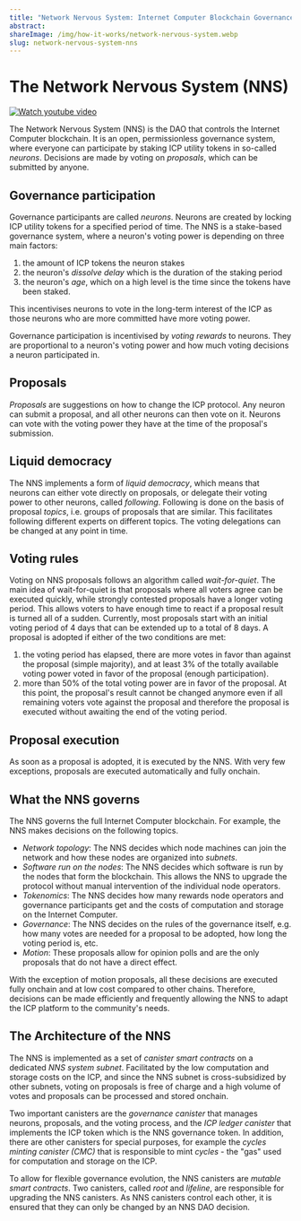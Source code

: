 ```yaml
---
title: "Network Nervous System: Internet Computer Blockchain Governance"
abstract: 
shareImage: /img/how-it-works/network-nervous-system.webp
slug: network-nervous-system-nns
---
```


# The Network Nervous System (NNS)

[![Watch youtube video](https://i.ytimg.com/vi/hWnsluxmRqc/maxresdefault.jpg)](https://www.youtube.com/watch?v=hWnsluxmRqc)


The Network Nervous System (NNS) is the DAO that controls the Internet Computer blockchain. It is an open, permissionless governance system, where everyone can participate by staking ICP utility tokens in so-called _neurons_. Decisions are made by voting on _proposals_, which can be submitted by anyone.




## Governance participation
Governance participants are called _neurons_. Neurons are created by locking ICP utility tokens for a specified period of time. The NNS is a stake-based governance system, where a neuron's voting power is depending on three main factors:
1) the amount of ICP tokens the neuron stakes
2) the neuron's _dissolve delay_ which is the duration of the staking period
3) the neuron's _age_, which on a high level is the time since the tokens have been staked.


This incentivises neurons to vote in the long-term interest of the ICP as those neurons who are more committed have more voting power.


Governance participation is incentivised by _voting rewards_ to neurons. They are proportional to a neuron's voting power and how much voting decisions a neuron participated in.


## Proposals
_Proposals_ are suggestions on how to change the ICP protocol. Any neuron can submit a proposal, and all other neurons can then vote on it. Neurons can vote with the voting power they have at the time of the proposal's submission.


## Liquid democracy
The NNS implements a form of _liquid democracy_, which means that neurons can either vote directly on proposals, or delegate their voting power to other neurons, called _following_. Following is done on the basis of proposal _topics_, i.e. groups of proposals that are similar. This facilitates following different experts on different topics. The voting delegations can be changed at any point in time.


## Voting rules
Voting on NNS proposals follows an algorithm called _wait-for-quiet_. The main idea of wait-for-quiet is that proposals where all voters agree can be executed quickly, while strongly contested proposals have a longer voting period. This allows voters to have enough time to react if a proposal result is turned all of a sudden. Currently, most proposals start with an initial voting period of 4 days that can be extended up to a total of 8 days.
A proposal is adopted if either of the two conditions are met:
1) the voting period has elapsed, there are more votes in favor than against the proposal (simple majority), and at least 3% of the totally available voting power voted in favor of the proposal (enough participation).
2) more than 50% of the total voting power are in favor of the proposal. At this point, the proposal's result cannot be changed anymore even if all remaining voters vote against the proposal and therefore the proposal is executed without awaiting the end of the voting period.


## Proposal execution
As soon as a proposal is adopted, it is executed by the NNS. With very few exceptions, proposals are executed automatically and fully onchain.




## What the NNS governs
The NNS governs the full Internet Computer blockchain. For example, the NNS makes decisions on the following topics.
* *Network topology*: The NNS decides which node machines can join the network and how these nodes are organized into _subnets_.
* *Software run on the nodes*: The NNS decides which software is run by the nodes that form the blockchain. This allows the NNS to upgrade the protocol without manual intervention of the individual node operators.
* *Tokenomics*: The NNS decides how many rewards node operators and governance participants get and the costs of computation and storage on the Internet Computer.
* *Governance*: The NNS decides on the rules of the governance itself, e.g. how many votes are needed for a proposal to be adopted, how long the voting period is, etc.
* *Motion*: These proposals allow for opinion polls and are the only proposals that do not have a direct effect. 


With the exception of motion proposals, all these decisions are executed fully onchain and at low cost compared to other chains. Therefore, decisions can be made efficiently and frequently allowing the NNS to adapt the ICP platform to the community's needs.


## The Architecture of the NNS
The NNS is implemented as a set of _canister smart contracts_ on a dedicated _NNS system subnet_. Facilitated by the low computation and storage costs on the ICP, and since the NNS subnet is cross-subsidized by other subnets, voting on proposals is free of charge and a high volume of votes and proposals can be processed and stored onchain.


Two important canisters are the _governance canister_ that manages neurons, proposals, and the voting process, and the _ICP ledger canister_ that implements the ICP token which is the NNS governance token. In addition, there are other canisters for special purposes, for example the _cycles minting canister (CMC)_ that is responsible to mint _cycles_ - the "gas" used for computation and storage on the ICP.


To allow for flexible governance evolution, the NNS canisters are _mutable smart contracts_. Two canisters, called _root_ and _lifeline_, are responsible for upgrading the NNS canisters. As NNS canisters control each other, it is ensured that they can only be changed by an NNS DAO decision.









